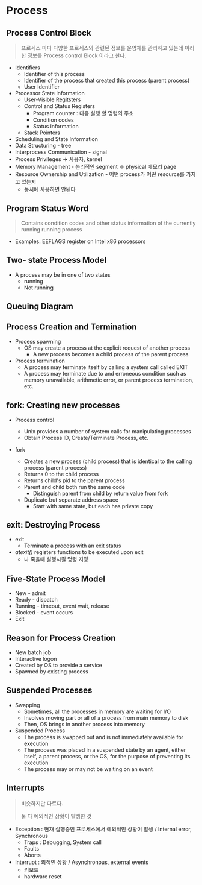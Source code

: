 # Process

## Process Control Block

> 프로세스 마다 다양한 프로세스와 관련된 정보를 운영체를 관리하고 있는데 이러한 정보를 Process control Block 이라고 한다.



- Identifiers
  - Identifier of this process
  - Identifier of the process that created this process (parent process)
  - User Identifier
- Processor State Information
  - User-Visible Regitsters 
  - Control and Status Registers
    - Program counter : 다음 실행 할 명령의 주소
    - Condition codes
    - Status information
  - Stack Pointers
- Scheduling and State Information
- Data Structuring - tree
- Interprocess Communication - signal
- Process Privileges -> 사용자, kernel
- Memory Management - 논리적인 segment -> physical 메모리 page
- Resource Ownership and Utilization - 어떤 process가 어떤 resource를 가지고 있는지
  - 동시에 사용하면 안된다



## Program Status Word

> Contains condition codes and other status information of the currently running running process

- Examples: EEFLAGS register on Intel x86 processors



## Two- state Process Model

- A process may be in one of two states
  - running
  - Not running



## Queuing Diagram



## Process Creation and Termination

- Process spawning
  - OS may create a process at the explicit request of another process
    - A new process becomes a child process of the parent process
- Process termination
  - A process may terminate itself by calling a system call called EXIT
  - A process may terminate due to and erroneous condition such as memory unavailable, arithmetic error, or parent process termination, etc.



## fork: Creating new processes

- Process control
  - Unix provides a number of system calls for manipulating processes
  - Obtain Process ID, Create/Terminate Process, etc.



- fork
  - Creates a new process (child process) that is identical to the calling process (parent process)
  - Returns 0 to the child process
  - Returns child's pid to the parent process
  - Parent and child both run the same code
    - Distinguish parent from child by return value from fork
  - Duplicate but separate address space
    - Start with same state, but each has private copy



## exit: Destroying Process



- exit
  - Terminate a process with an exit status
- *atexit()* registers functions to be executed upon exit
  - 나 죽을때 실행시킬 명령 지정



## Five-State Process Model

- New - admit
- Ready - dispatch
- Running - timeout, event wait, release
- Blocked - event occurs
- Exit



## Reason for Process Creation

- New batch job
- Interactive logon
- Created by OS to provide a service
- Spawned by existing process 



## Suspended Processes

- Swapping
  - Sometimes, all the processes in memory are waiting for I/O
  - Involves moving part or all of a process from main memory to disk
  - Then, OS brings in another process into memory
- Suspended Process
  - The process is swapped out and is not immediately available for execution
  - The process was placed in a suspended state by an agent, either itself, a parent process, or the OS, for the purpose of preventing its execution
  - The process may or may not be waiting on an event



## Interrupts

> 비슷하지만 다르다.
>
> 둘 다 예외적인 상황이 발생한 것



- Exception : 현재 실행중인 프로세스에서 예외적인 상황이 발생 / Internal error, Synchronous
  - Traps : Debugging, System call
  - Faults
  - Aborts
- Interrupt : 외적인 상황 / Asynchronous, external events
  - 키보드
  - hardware reset